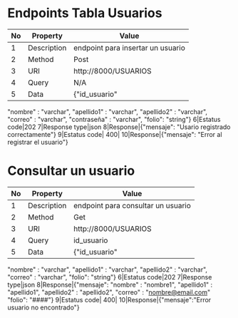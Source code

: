 # Endpoints Tabla Usuarios
|         No       |Property                    |Value                      |
|----------------|-------------------------------|-------
1|Description|endpoint para insertar un usuario |
|2      |Method            |Post           |
|3|URI    |http://8000/USUARIOS||
|4|Query|N/A
|5|Data |{"id_usuario"
"nombre" : "varchar",
"apellido1" : "varchar",
"apellido2" : "varchar",
"correo" : "varchar",
"contraseña" : "varchar",
"folio": "string"}
6|Estatus code|202
7|Response type|json
8|Response|{"mensaje": "Usario registrado correctamente"}
9|Estatus code| 400|
10|Response|{"mensaje": "Error al registrar el usuario"}
# Consultar un usuario


|         No       |Property                    |Value                      |
|----------------|-------------------------------|-------
1|Description|endpoint para consultar un usuario |
|2      |Method            |Get           |
|3|URI    |http://8000/USUARIOS||
|4|Query|  id_usuario
|5|Data |{"id_usuario"
"nombre" : "varchar",
"apellido1" : "varchar",
"apellido2" : "varchar",
"correo" : "varchar",
"folio": "string"}
6|Estatus code|202
7|Response type|json
8|Response|{"mensaje": "nombre" : "nombre1",
"apellido1" : "apellido1",
"apellido2" : "apellido2",
"correo" : "nombre@email.com"
"folio": "####"}
9|Estatus code| 400|
10|Response|{"mensaje":"Error usuario no encontrado"}
